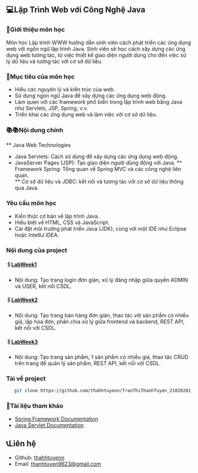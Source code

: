 ## 💻Lập Trình Web với Công Nghệ Java

### 📰Giới thiệu môn học

Môn học Lập trình WWW hướng dẫn sinh viên cách phát triển các ứng dụng web với ngôn ngữ lập trình Java. Sinh viên sẽ học cách xây dựng các ứng dụng web tương tác, từ việc thiết kế giao diện người dùng cho đến việc xử lý dữ liệu và tương tác với cơ sở dữ liệu.

### 📍Mục tiêu của môn học

- Hiểu các nguyên lý và kiến trúc của web.
- Sử dụng ngôn ngữ Java để xây dựng các ứng dụng web động.
- Làm quen với các framework phổ biến trong lập trình web bằng Java như Servlets, JSP, Spring, v.v.
- Triển khai các ứng dụng web và làm việc với cơ sở dữ liệu.

### 📚📚Nội dung chính

\*\* Java Web Technologies

- Java Servlets: Cách sử dụng để xây dựng các ứng dụng web động.
- JavaServer Pages (JSP): Tạo giao diện người dùng động với Java.
  ** Framework Spring: Tổng quan về Spring MVC và các công nghệ liên quan.\
  ** Cơ sở dữ liệu và JDBC: kết nối và tương tác với cơ sở dữ liệu thông qua Java.

### Yêu cầu môn học

- Kiến thức cơ bản về lập trình Java.
- Hiểu biết về HTML, CSS và JavaScript.
- Cài đặt môi trường phát triển Java (JDK), cùng với một IDE như Eclipse hoặc IntelliJ IDEA.

### Nội dung của project

#### 🖇[LabWeek1](https://github.com/thahhtuyenn/TranThiThanhTuyen_21020281_WWW/tree/main/LabWeek1)

- Nội dung: Tạo trang login đơn giản, xử lý đăng nhập giữa quyền ADMIN và USER, kết nối CSDL.

#### 🖇[LabWeek2](https://github.com/thahhtuyenn/TranThiThanhTuyen_21020281_WWW/tree/main/LabWeek2)

- Nội dung: Tạo trang bán hàng đơn giản, thao tác với sản phẩm có nhiều giá, lập hóa đơn, phân chia xử lý giữa frontend và backend, REST API, kết nối với CSDL.

#### 🖇[LabWeek3](https://github.com/thahhtuyenn/TranThiThanhTuyen_21020281_WWW/tree/main/LabWeek03)

- Nội dung: Tạo trang sản phẩm, 1 sản phẩm có nhiều giá, thao tác CRUD trên trang để quản lý sản phẩm, REST API, kết nối với CSDL.

### Tải về project

```bash
   git clone https://github.com/thahhtuyenn/TranThiThanhTuyen_21020281_WWW.git
```

### 📂Tài liệu tham khảo

- [Spring Framework Documentation](https://spring.io/projects/spring-framework)
- [Java Servlet Documentation](https://docs.oracle.com/javaee/7/tutorial/servlets.htm)

## 📞Liên hệ

- Github: [thahhtuyenn](https://github.com/thahhtuyenn)
- Email: thanhtuyen9623@gmail.com
